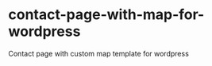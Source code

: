 contact-page-with-map-for-wordpress
===================================

Contact page with custom map template for wordpress 
